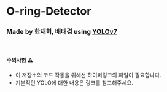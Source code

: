 # O-ring-Detector
### Made by 한재혁, 배태겸 using [YOLOv7](https://github.com/WongKinYiu/yolov7)

</br>

#### 주의사항 ⚠️
* 이 저장소의 코드 작동을 위해선 하이퍼링크의 파일이 필요합니다.
* 기본적인 YOLO에 대한 내용은 링크를 참고해주세요.
